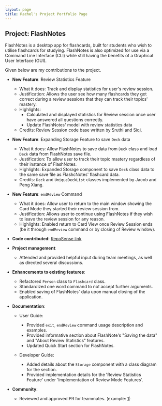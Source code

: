 ```yaml
---
layout: page
title: Rachel's Project Portfolio Page
---
```


## Project: FlashNotes

FlashNotes is a desktop app for flashcards, built for students who wish to utilise flashcards for studying. FlashNotes is also optimized for use via a Command Line Interface (CLI) while still having the benefits of a Graphical User Interface (GUI).

Given below are my contributions to the project.

* **New Feature**: Review Statistics Feature
  * What it does: Track and display statistics for user's review session. 
  * Justification: Allows the user see how many flashcards they got correct during a review sessions that they can track their topics' mastery.
  * Highlights:
    * Calculated and displayed statistics for Review session once user have answered all questions correctly.
    * Update FlashNotes' model with review statistics data
  * Credits: Review Session code base written by Sruthi and Siqi. 

* **New Feature**: Expanding Storage Feature to save `Deck` data
  * What it does: Allow FlashNotes to save data from `Deck` class and load `Deck` data from FlashNotes save file.
  * Justification: To allow user to track their topic mastery regardless of their instance of FlashNotes.
  * Highlights: Expanded Storage component to save `Deck` class data to the same save file as FlashcNotes' flashcard data.
  * Credits: `Deck` and `UniqueDeckList` classes implemented by Jacob and Peng Xiang.
  
* **New Feature**: `endReview` Command
  * What it does: Allow user to return to the main window showing the Card Mode they started their review session from.
  * Justification: Allows user to continue using FlashNotes if they wish to leave the review session for any reason. 
  * Highlights: Enabled return to Card View once Review Session ends (be it through `endReview` command or by closing of Review window).

* **Code contributed**: [RepoSense link](https://nus-cs2103-ay2021s1.github.io/tp-dashboard/#breakdown=true&search=rachel170)

* **Project management**:
  * Attended and provided helpful input during team meetings, as well as directed several discussions.

* **Enhancements to existing features**:
  * Refactored `Person` class to `Flashcard` class.
  * Standardized one word command to not accept further arguments.
  * Enabled saving of FlashNotes' data upon manual closing of the application.

* **Documentation**:
  * User Guide:
    * Provided `exit`, `endReview` command usage description and examples.
    * Provided informative section about FlashNote's "Saving the data" and "About Review Statistics" features.
    * Updated Quick Start section for FlashNotes.

  * Developer Guide:
    * Added details about the `Storage` component with a class diagram for the section.
    * Provided implementation details for the 'Review Statistics Feature' under 'Implementation of Review Mode Features'.

* **Community**:
  * Reviewed and approved PR for teammates. (example: [1](https://github.com/AY2021S1-CS2103T-T15-2/tp/pull/249))
